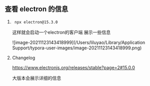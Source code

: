 ## 查看 electron 的信息

1. ``` npx electron@15.3.0```

   这样就会启动一个electron的客户端 展示一些信息

   ![image-20211123143418999](/Users/liluyao/Library/Application Support/typora-user-images/image-20211123143418999.png)

2. Changelog

   https://www.electronjs.org/releases/stable?page=2#15.0.0

   大版本会展示详细的信息
